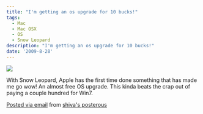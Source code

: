 ```yaml
---
title: "I'm getting an os upgrade for 10 bucks!"
tags:
  - Mac
  - Mac OSX
  - OS
  - Snow Leopard
description: "I'm getting an os upgrade for 10 bucks!"
date: '2009-8-28'
---
```


[![](/images/snow-leopard-shipment.jpg.scaled.500.jpg)][0]

With Snow Leopard, Apple has the first time done something that has made me go wow! An almost free OS upgrade. This kinda beats the crap out of paying a couple hundred for Win7\.

[Posted via email][1] from [shiva's posterous][2] 



[0]: http://posterous.com/getfile/files.posterous.com/shiva/2EiqdhTMMjrTssWgP12TLzHFa9iDVALtnP6qCqgRwK1dfzuTVD0UlLlDsAIA/snow-leopard-shipment.jpg
[1]: http://posterous.com
[2]: http://shiva.posterous.com/im-getting-an-os-upgrade-for-10-bucks